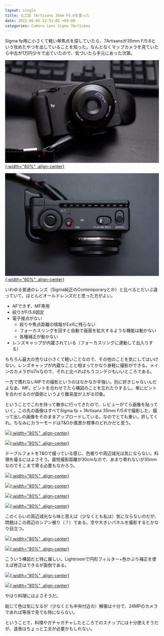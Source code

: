 ```yaml
---
layout: single
title: 七工匠 7Artisans 35mm F5.6を買った
date: 2022-06-05 22:51:02 +09:00
categories: Camera Lens Sigma 7Artisans
---
```


Sigma fp用に小さくて軽い単焦点を探していたら、7Artisansが35mm F/5.6という攻めたやつを出していることを知った。なんとなくマップカメラを見ていたら中古が1万円少々で出ていたので、気づいたら手元にあった次第。

[![](/assets/images/posts/N0106826.jpg){:width="80%" .align-center} ](/assets/images/posts/N0106826.jpg)

[![](/assets/images/posts/N0106827.jpg){:width="80%" .align-center} ](/assets/images/posts/N0106827.jpg)

いわゆる普通のレンズ（Sigma純正のContemporaryとか）と比べるとだいぶ違っていて、ほとんどオールドレンズだと思った方がよい。

* AFできず、MF専用
* 絞りがF/5.6固定
* 電子接点がない
  * 絞りや焦点距離の情報がExifに残らない
  * フォーカスリングを回すと自動で画面を拡大するような機能は動かない
  * 各種補正が動かない
* レンズキャップが内蔵されている（フォーカスリングに連動して出入りする）

もちろん最大の売りは小さくて軽いことなので、その他のことを気にしてはいけない。レンズキャップが内蔵なことと相まってかなり身軽に撮影ができる。メインのカメラがα7ivなので、それと比べればもうコンデジもいいところである。

一方で慣れないMFでの撮影というのはなかなか手強い。別に好きじゃないんだよなあ、MF。ピントを合わせてたら構図のことを忘れたりするし。単にピントを合わせるのが面倒というより難易度が上がる印象。

ということでこれを持って散歩に行ってきたので、レビューがてら画像を貼っていく。この先の画像はすべてSigma fp + 7Artisans 35mm F/5.6で撮影した、撮って出しの画像をそのままアップロードしている。なのでとても重い。許してくれ。ちなみにカラーモードはT&Oか風景か標準のどれかだと思う。


[![](/assets/images/posts/SDIM3065.JPG){:width="80%" .align-center} ](/assets/images/posts/SDIM3065.JPG)

[![](/assets/images/posts/SDIM3067.JPG){:width="80%" .align-center} ](/assets/images/posts/SDIM3067.JPG)

テーブルフォトをT&Oで撮っている感じ、色被りや周辺減光は気にならない。料理を撮るにはよさそう。最短撮影距離が30cmなので、あまり寄れないが35mmなのでそこまで寄る必要もなかろう。

[![](/assets/images/posts/SDIM3068.JPG){:width="80%" .align-center} ](/assets/images/posts/SDIM3068.JPG)

[![](/assets/images/posts/SDIM3077.JPG){:width="80%" .align-center} ](/assets/images/posts/SDIM3077.JPG)

[![](/assets/images/posts/SDIM3084.JPG){:width="80%" .align-center} ](/assets/images/posts/SDIM3084.JPG)

[![](/assets/images/posts/SDIM3086.JPG){:width="80%" .align-center} ](/assets/images/posts/SDIM3086.JPG)

このくらいの周辺減光なら味と思えば（少なくとも私は）気にならないのだが、問題はこの周辺のシアン被り（？）である。空や大きいパネルを撮影するとかなり目立つ。

[![](/assets/images/posts/SDIM3094.JPG){:width="80%" .align-center} ](/assets/images/posts/SDIM3094.JPG)

[![](/assets/images/posts/SDIM3107.JPG){:width="80%" .align-center} ](/assets/images/posts/SDIM3107.JPG)

こういう構図だと特に厳しい。Lightroomで円形フィルター+色かぶり補正を使えば修正はできるが面倒である。

[![](/assets/images/posts/SDIM3111.JPG){:width="80%" .align-center} ](/assets/images/posts/SDIM3111.JPG)

[![](/assets/images/posts/SDIM3118.JPG){:width="80%" .align-center} ](/assets/images/posts/SDIM3118.JPG)

やはり料理にはよさそうだ。

総じて色は気になるが（少なくとも中央付近の）解像は十分で、24MPのカメラであれば等倍で見ても特にならない。

ということで、料理やガチャガチャしたところでのスナップには十分使えそうだが、遠景はちょっと工夫が必要かもしれない。



